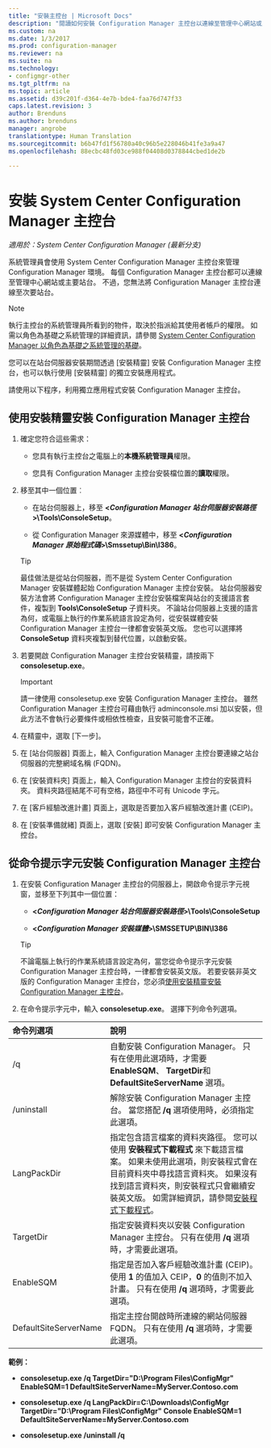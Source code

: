 ```yaml
---
title: "安裝主控台 | Microsoft Docs"
description: "閱讀如何安裝 Configuration Manager 主控台以連線至管理中心網站或主要站台。"
ms.custom: na
ms.date: 1/3/2017
ms.prod: configuration-manager
ms.reviewer: na
ms.suite: na
ms.technology:
- configmgr-other
ms.tgt_pltfrm: na
ms.topic: article
ms.assetid: d39c201f-d364-4e7b-bde4-faa76d747f33
caps.latest.revision: 3
author: Brenduns
ms.author: brenduns
manager: angrobe
translationtype: Human Translation
ms.sourcegitcommit: b6b47fd1f56780a40c96b5e228046b41fe3a9a47
ms.openlocfilehash: 88ecbc48fd03ce988f04408d0378844cbed1de2b

---
```

# <a name="install-the-system-center-configuration-manager-console"></a>安裝 System Center Configuration Manager 主控台

*適用於：System Center Configuration Manager (最新分支)*

系統管理員會使用 System Center Configuration Manager 主控台來管理 Configuration Manager 環境。 每個 Configuration Manager 主控台都可以連線至管理中心網站或主要站台。 不過，您無法將 Configuration Manager 主控台連線至次要站台。

> [!NOTE]  
>  執行主控台的系統管理員所看到的物件，取決於指派給其使用者帳戶的權限。 如需以角色為基礎之系統管理的詳細資訊，請參閱 [System Center Configuration Manager 以角色為基礎之系統管理的基礎](../../../../core/understand/fundamentals-of-role-based-administration.md)。  

 您可以在站台伺服器安裝期間透過 [安裝精靈] 安裝 Configuration Manager 主控台，也可以執行使用 [安裝精靈] 的獨立安裝應用程式。  

 請使用以下程序，利用獨立應用程式安裝 Configuration Manager 主控台。  

## <a name="to-install-the-configuration-manager-console-by-using-the-setup-wizard"></a>使用安裝精靈安裝 Configuration Manager 主控台  

1.  確定您符合這些需求：  

    -  您具有執行主控台之電腦上的**本機系統管理員**權限。  

    -   您具有 Configuration Manager 主控台安裝檔位置的**讀取**權限。  

2.  移至其中一個位置︰  

    -   在站台伺服器上，移至 **<*Configuration Manager 站台伺服器安裝路徑*>\Tools\ConsoleSetup**。  

    -   從 Configuration Manager 來源媒體中，移至 **<*Configuration Manager 原始程式碼*>\Smssetup\Bin\I386**。  

    > [!TIP]  
    >  最佳做法是從站台伺服器，而不是從 System Center Configuration Manager 安裝媒體起始 Configuration Manager 主控台安裝。 站台伺服器安裝方法會將 Configuration Manager 主控台安裝檔案與站台的支援語言套件，複製到 **Tools\ConsoleSetup** 子資料夾。 不論站台伺服器上支援的語言為何，或電腦上執行的作業系統語言設定為何，從安裝媒體安裝 Configuration Manager 主控台一律都會安裝英文版。 您也可以選擇將 **ConsoleSetup** 資料夾複製到替代位置，以啟動安裝。

3.  若要開啟 Configuration Manager 主控台安裝精靈，請按兩下 **consolesetup.exe**。  

    > [!IMPORTANT]  
    >  請一律使用 consolesetup.exe 安裝 Configuration Manager 主控台。 雖然 Configuration Manager 主控台可藉由執行 adminconsole.msi 加以安裝，但此方法不會執行必要條件或相依性檢查，且安裝可能會不正確。  

4.  在精靈中，選取 [下一步]。  

5.  在 [站台伺服器] 頁面上，輸入 Configuration Manager 主控台要連線之站台伺服器的完整網域名稱 (FQDN)。  

6.  在 [安裝資料夾] 頁面上，輸入 Configuration Manager 主控台的安裝資料夾。 資料夾路徑結尾不可有空格，路徑中不可有 Unicode 字元。  

7.  在 [客戶經驗改進計畫] 頁面上，選取是否要加入客戶經驗改進計畫 (CEIP)。  

8.  在 [安裝準備就緒] 頁面上，選取 [安裝] 即可安裝 Configuration Manager 主控台。  

## <a name="to-install-the-configuration-manager-console-from-a-command-prompt"></a>從命令提示字元安裝 Configuration Manager 主控台  

1.  在安裝 Configuration Manager 主控台的伺服器上，開啟命令提示字元視窗，並移至下列其中一個位置：  

    -   **<*Configuration Manager 站台伺服器安裝路徑*>\Tools\ConsoleSetup**  

    -   **<*Configuration Manager 安裝媒體*>\SMSSETUP\BIN\I386**  

    > [!TIP]  
    >  不論電腦上執行的作業系統語言設定為何，當您從命令提示字元安裝 Configuration Manager 主控台時，一律都會安裝英文版。 若要安裝非英文版的 Configuration Manager 主控台，您必須[使用安裝精靈安裝 Configuration Manager 主控台](#to-install-the-configuration-manager-console-by-using-the-setup-wizard)。  

2.  在命令提示字元中，輸入 **consolesetup.exe**。 選擇下列命令列選項。  

|  命令列選項     | 說明     |
  | :------------- | :------------- |
  |/q|自動安裝 Configuration Manager。 只有在使用此選項時，才需要 **EnableSQM**、 **TargetDir**和 **DefaultSiteServerName** 選項。|  
  |/uninstall|解除安裝 Configuration Manager 主控台。 當您搭配 **/q** 選項使用時，必須指定此選項。|  
  |LangPackDir|指定包含語言檔案的資料夾路徑。 您可以使用 **安裝程式下載程式** 來下載語言檔案。 如果未使用此選項，則安裝程式會在目前資料夾中尋找語言資料夾。 如果沒有找到語言資料夾，則安裝程式只會繼續安裝英文版。 如需詳細資訊，請參閱[安裝程式下載程式](setup-downloader.md)。|  
  |TargetDir|指定安裝資料夾以安裝 Configuration Manager 主控台。 只有在使用 **/q** 選項時，才需要此選項。|  
  |EnableSQM|指定是否加入客戶經驗改進計畫 (CEIP)。 使用 **1** 的值加入 CEIP，**0** 的值則不加入計畫。 只有在使用 **/q** 選項時，才需要此選項。|  
  |DefaultSiteServerName|指定主控台開啟時所連線的網站伺服器 FQDN。 只有在使用 **/q** 選項時，才需要此選項。|  


  **範例：**

  -  **consolesetup.exe /q TargetDir="D:\Program Files\ConfigMgr" EnableSQM=1 DefaultSiteServerName=MyServer.Contoso.com**  

  -  **consolesetup.exe /q LangPackDir=C:\Downloads\ConfigMgr TargetDir="D:\Program Files\ConfigMgr" Console EnableSQM=1 DefaultSiteServerName=MyServer.Contoso.com**  

  -  **consolesetup.exe /uninstall /q**  



<!--HONumber=Jan17_HO1-->


